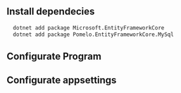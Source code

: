 ## Install dependecies
```bash
  dotnet add package Microsoft.EntityFrameworkCore
  dotnet add package Pomelo.EntityFrameworkCore.MySql
```
## Configurate Program

## Configurate appsettings
